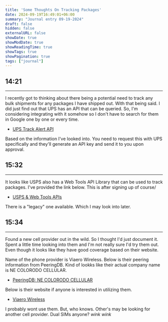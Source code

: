 ```yaml
---
title: 'Some Thoughts On Tracking Packages'
date: 2024-09-19T16:49:01+06:00
summary: "Journal entry 09-19-2024"
draft: false
hidden: false
externalURL: false
showDate: true
showModDate: true
showReadingTime: true
showTags: true
showPagination: true
tags: ["journal"]
---
```


## 14:21
---

I recently got to thinking about there being a potential need to track
any bulk shipments for any packages I have shipped out. With that being
said. I did just find out that UPS has an API that can be queried. So,
I'm considering integrating with it somehow so I don't have to search for
them in Google one by one or every time.

- [UPS Track Alert API](https://developer.ups.com/api/reference?loc=en_US&api=trackalert)

Based on the information I've looked into. You need to request this with
UPS specifically and they'll generate an API key and send it to you upon
approval.

## 15:32
---

It looks like USPS also has a Web Tools API Library that can be used to
track packages. I've provided the link below. This is after signing up 
of course/

- [USPS & Web Tools APIs](https://www.usps.com/business/web-tools-apis/)

There is a "legacy" one available. Which I may look into later.

## 15:34
---

Found a new cell provider out in the wild. So I thought I'd just 
document it. Spent a little time looking into them and I'm not 
really sure I'd try them out. Even though it looks like they have
good coverage based on their website.

Name of the phone provider is Viaero Wireless. Below is their peering 
information from PeeringDB. Kind of lookks like their actual company
name is NE COLORODO CELLULAR.

- [PeeringDB: NE COLORODO CELLULAR](https://www.peeringdb.com/net/21336)

Below is their website if anyone is interested in utilizing them.

- [Viaero Wireless](http://www.viaero.com/)

I probably wont use them. But, who knows. Other's may be looking for
another cell provider. Dual SIMs anyone? *wink* *wink*

